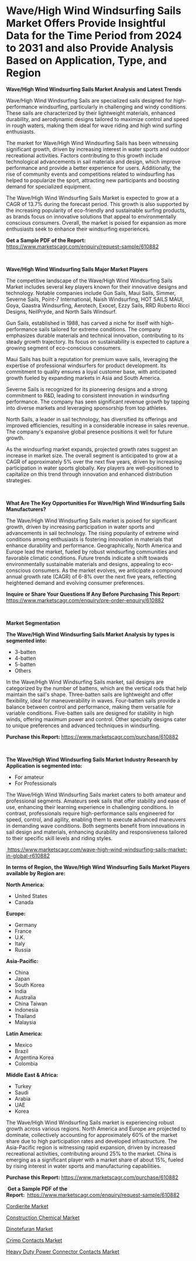 <p><h1>Wave/High Wind Windsurfing Sails Market Offers Provide Insightful Data for the Time Period from 2024 to 2031 and also Provide Analysis Based on Application, Type, and Region</h1></p><p><strong>Wave/High Wind Windsurfing Sails Market Analysis and Latest Trends</strong></p>
<p><p>Wave/High Wind Windsurfing Sails are specialized sails designed for high-performance windsurfing, particularly in challenging and windy conditions. These sails are characterized by their lightweight materials, enhanced durability, and aerodynamic designs tailored to maximize control and speed in rough waters, making them ideal for wave riding and high wind surfing enthusiasts.</p><p>The market for Wave/High Wind Windsurfing Sails has been witnessing significant growth, driven by increasing interest in water sports and outdoor recreational activities. Factors contributing to this growth include technological advancements in sail materials and design, which improve performance and provide a better experience for users. Additionally, the rise of community events and competitions related to windsurfing has helped to popularize the sport, attracting new participants and boosting demand for specialized equipment.</p><p>The Wave/High Wind Windsurfing Sails Market is expected to grow at a CAGR of 13.7% during the forecast period. This growth is also supported by the increasing popularity of eco-friendly and sustainable surfing products, as brands focus on innovative solutions that appeal to environmentally conscious consumers. Overall, the market is poised for expansion as more enthusiasts seek to enhance their windsurfing experiences.</p></p>
<p><strong>Get a Sample PDF of the Report:&nbsp;</strong> <a href="https://www.marketscagr.com/enquiry/request-sample/610882?utm_campaign=1339&utm_medium=2&utm_source=Github&utm_content=ia&utm_term=29092024&utm_id=wavehigh-wind-windsurfing-sails">https://www.marketscagr.com/enquiry/request-sample/610882</a></p>
<p>&nbsp;</p>
<p><strong>Wave/High Wind Windsurfing Sails Major Market Players</strong></p>
<p><p>The competitive landscape of the Wave/High Wind Windsurfing Sails Market includes several key players known for their innovative designs and technology. Notable companies include Gun Sails, Maui Sails, Simmer, Severne Sails, Point-7 International, Naish Windsurfing, HOT SAILS MAUI, Goya, Gaastra Windsurfing, Aerotech, Exocet, Ezzy Sails, RRD Roberto Ricci Designs, NeilPryde, and North Sails Windsurf.</p><p>Gun Sails, established in 1988, has carved a niche for itself with high-performance sails tailored for extreme conditions. The company emphasizes durable materials and technical innovation, contributing to its steady growth trajectory. Its focus on sustainability is expected to capture a growing segment of eco-conscious consumers.</p><p>Maui Sails has built a reputation for premium wave sails, leveraging the expertise of professional windsurfers for product development. Its commitment to quality ensures a loyal customer base, with anticipated growth fueled by expanding markets in Asia and South America.</p><p>Severne Sails is recognized for its pioneering designs and a strong commitment to R&D, leading to consistent innovation in windsurfing performance. The company has seen significant revenue growth by tapping into diverse markets and leveraging sponsorship from top athletes.</p><p>North Sails, a leader in sail technology, has diversified its offerings and improved efficiencies, resulting in a considerable increase in sales revenue. The company's expansive global presence positions it well for future growth.</p><p>As the windsurfing market expands, projected growth rates suggest an increase in market size. The overall segment is anticipated to grow at a CAGR of approximately 5% over the next five years, driven by increasing participation in water sports globally. Key players are well-positioned to capitalize on this trend through innovation and enhanced distribution strategies.</p></p>
<p>&nbsp;</p>
<p><strong>What Are The Key Opportunities For Wave/High Wind Windsurfing Sails Manufacturers?</strong></p>
<p><p>The Wave/High Wind Windsurfing Sails market is poised for significant growth, driven by increasing participation in water sports and advancements in sail technology. The rising popularity of extreme wind conditions among enthusiasts is fostering innovation in materials that enhance durability and performance. Geographically, North America and Europe lead the market, fueled by robust windsurfing communities and favorable climatic conditions. Future trends indicate a shift towards environmentally sustainable materials and designs, appealing to eco-conscious consumers. As the market evolves, we anticipate a compound annual growth rate (CAGR) of 6-8% over the next five years, reflecting heightened demand and evolving consumer preferences.</p></p>
<p><strong>Inquire or Share Your Questions If Any Before Purchasing This Report:</strong> <a href="https://www.marketscagr.com/enquiry/pre-order-enquiry/610882?utm_campaign=1339&utm_medium=2&utm_source=Github&utm_content=ia&utm_term=29092024&utm_id=wavehigh-wind-windsurfing-sails">https://www.marketscagr.com/enquiry/pre-order-enquiry/610882</a></p>
<p>&nbsp;</p>
<p><strong>Market Segmentation</strong></p>
<p><strong>The Wave/High Wind Windsurfing Sails Market Analysis by types is segmented into:</strong></p>
<p><ul><li>3-batten</li><li>4-batten</li><li>5-batten</li><li>Others</li></ul></p>
<p><p>In the Wave/High Wind Windsurfing Sails market, sail designs are categorized by the number of battens, which are the vertical rods that help maintain the sail's shape. Three-batten sails are lightweight and offer flexibility, ideal for maneuverability in waves. Four-batten sails provide a balance between control and performance, making them versatile for variable conditions. Five-batten sails are designed for stability in high winds, offering maximum power and control. Other specialty designs cater to unique preferences and advanced techniques in windsurfing.</p></p>
<p><strong>Purchase this Report:&nbsp;</strong><a href="https://www.marketscagr.com/purchase/610882?utm_campaign=1339&utm_medium=2&utm_source=Github&utm_content=ia&utm_term=29092024&utm_id=wavehigh-wind-windsurfing-sails">https://www.marketscagr.com/purchase/610882</a></p>
<p>&nbsp;</p>
<p><strong>The Wave/High Wind Windsurfing Sails Market Industry Research by Application is segmented into:</strong></p>
<p><ul><li>For amateur</li><li>For Professionals</li></ul></p>
<p><p>The Wave/High Wind Windsurfing Sails market caters to both amateur and professional segments. Amateurs seek sails that offer stability and ease of use, enhancing their learning experience in challenging conditions. In contrast, professionals require high-performance sails engineered for speed, control, and agility, enabling them to execute advanced maneuvers in demanding wave conditions. Both segments benefit from innovations in sail design and materials, enhancing durability and responsiveness tailored to their specific skill levels and riding styles.</p></p>
<p><a href="https://www.marketscagr.com/wave-high-wind-windsurfing-sails-market-in-global-r610882?utm_campaign=1339&utm_medium=2&utm_source=Github&utm_content=ia&utm_term=29092024&utm_id=wavehigh-wind-windsurfing-sails">&nbsp;https://www.marketscagr.com/wave-high-wind-windsurfing-sails-market-in-global-r610882</a></p>
<p><strong>In terms of Region, the Wave/High Wind Windsurfing Sails Market Players available by Region are:</strong></p>
<p>
    <p> <strong> North America: </strong>
        <ul>
            <li>United States</li>
            <li>Canada</li>
        </ul>
        </p> 
    <p> <strong> Europe: </strong>
        <ul>
            <li>Germany</li>
            <li>France</li>
            <li>U.K.</li>
            <li>Italy</li>
            <li>Russia</li>
        </ul>
        </p> 
    <p> <strong> Asia-Pacific: </strong>
        <ul>
            <li>China</li>
            <li>Japan</li>
            <li>South Korea</li>
            <li>India</li>
            <li>Australia</li>
            <li>China Taiwan</li>
            <li>Indonesia</li>
            <li>Thailand</li>
            <li>Malaysia</li>
        </ul>
        </p> 
    <p> <strong> Latin America: </strong>
        <ul>
            <li>Mexico</li>
            <li>Brazil</li>
            <li>Argentina Korea</li>
            <li>Colombia</li>
        </ul>
        </p> 
    <p> <strong> Middle East & Africa: </strong>
        <ul>
            <li>Turkey</li>
            <li>Saudi</li>
            <li>Arabia</li>
            <li>UAE</li>
            <li>Korea</li>
        </ul>
    </p>
    </p>
<p><p>The Wave/High Wind Windsurfing Sails market is experiencing robust growth across various regions. North America and Europe are projected to dominate, collectively accounting for approximately 60% of the market share due to high participation rates and developed infrastructure. The Asia-Pacific region is witnessing rapid expansion, driven by increased recreational activities, contributing around 25% to the market. China is emerging as a significant player with a market share of about 15%, fueled by rising interest in water sports and manufacturing capabilities.</p></p>
<p><strong>Purchase this Report: </strong><a href="https://www.marketscagr.com/purchase/610882?utm_campaign=1339&utm_medium=2&utm_source=Github&utm_content=ia&utm_term=29092024&utm_id=wavehigh-wind-windsurfing-sails">https://www.marketscagr.com/purchase/610882</a></p>
<p>&nbsp;<strong>Get a Sample PDF of the Report:&nbsp;&nbsp;</strong><a href="https://www.marketscagr.com/enquiry/request-sample/610882?utm_campaign=1339&utm_medium=2&utm_source=Github&utm_content=ia&utm_term=29092024&utm_id=wavehigh-wind-windsurfing-sails">https://www.marketscagr.com/enquiry/request-sample/610882</a></p>
<p><strong></strong></p>
<p><p><a href="https://www.linkedin.com/pulse/cordierite-market-outlook-complete-industry-analysis-pykcc?utm_campaign=1339&utm_medium=2&utm_source=Github&utm_content=ia&utm_term=29092024&utm_id=wavehigh-wind-windsurfing-sails">Cordierite Market</a></p><p><a href="https://www.linkedin.com/pulse/construction-chemical-market-size-growth-industry-analysis-gtbrc?utm_campaign=1339&utm_medium=2&utm_source=Github&utm_content=ia&utm_term=29092024&utm_id=wavehigh-wind-windsurfing-sails">Construction Chemical Market</a></p><p><a href="https://www.linkedin.com/pulse/strategic-market-insights-navigating-global-dinotefuran-6fasc?utm_campaign=1339&utm_medium=2&utm_source=Github&utm_content=ia&utm_term=29092024&utm_id=wavehigh-wind-windsurfing-sails">Dinotefuran Market</a></p><p><a href="https://issuu.com/reportprime-2/docs/crimp-contacts-market-size-2030.ppt_e83eeef063eed9?utm_campaign=1339&utm_medium=2&utm_source=Github&utm_content=ia&utm_term=29092024&utm_id=wavehigh-wind-windsurfing-sails">Crimp Contacts Market</a></p><p><a href="https://issuu.com/reportprime-2/docs/heavy-duty-power-connector-contacts_c37410c1bfd2ff?utm_campaign=1339&utm_medium=2&utm_source=Github&utm_content=ia&utm_term=29092024&utm_id=wavehigh-wind-windsurfing-sails">Heavy Duty Power Connector Contacts Market</a></p></p>